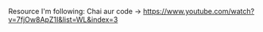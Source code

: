 Resource I'm following: Chai aur code -> https://www.youtube.com/watch?v=7fjOw8ApZ1I&list=WL&index=3